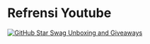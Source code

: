 # Refrensi Youtube
<!-- BEGIN YOUTUBE-CARDS -->
[![GitHub Star Swag Unboxing and Giveaways](https://ytcards.demolab.com/?id=KhzpNlAa3-c&title=GitHub+Star+Swag+Unboxing+and+Giveaways&lang=en&timestamp=1696868769&background_color=%230d1117&title_color=%23ffffff&stats_color=%23dedede&max_title_lines=1&width=250&border_radius=5 "GitHub Search Operators in Minutes!")](https://www.youtube.com/watch?v=1lXaKEy97qE)

<!-- END YOUTUBE-CARDS -->
